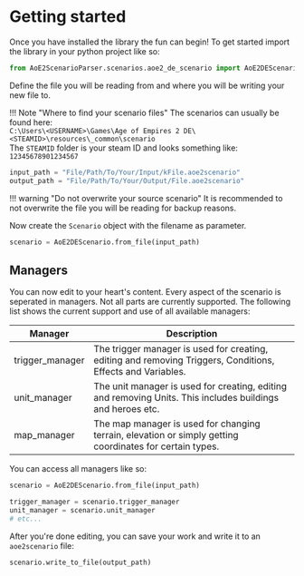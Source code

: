 # Getting started

Once you have installed the library the fun can begin! 
To get started import the library in your python project like so:

```py
from AoE2ScenarioParser.scenarios.aoe2_de_scenario import AoE2DEScenario
```

Define the file you will be reading from and where you will be writing your new file to.  

!!! Note "Where to find your scenario files"
    The scenarios can usually be found here:  
    `C:\Users\<USERNAME>\Games\Age of Empires 2 DE\<STEAMID>\resources\_common\scenario`  
    The `STEAMID` folder is your steam ID and looks something like: `12345678901234567`

```py
input_path = "File/Path/To/Your/Input/kFile.aoe2scenario"
output_path = "File/Path/To/Your/Output/File.aoe2scenario"
```

!!! warning "Do not overwrite your source scenario"
    It is recommended to not overwrite the file you will be reading for backup reasons.

Now create the `Scenario` object with the filename as parameter.

```py
scenario = AoE2DEScenario.from_file(input_path)
```

## Managers

You can now edit to your heart's content. Every aspect of the scenario is seperated in managers. 
Not all parts are currently supported. The following list shows the current support and use of 
all available managers:

| Manager         | Description                                                                                                 |
|-----------------|-------------------------------------------------------------------------------------------------------------|
| trigger_manager | The trigger manager is used for creating, editing and removing Triggers, Conditions, Effects and Variables. |
| unit_manager    | The unit manager is used for creating, editing and removing Units. This includes buildings and heroes etc.  |
| map_manager     | The map manager is used for changing terrain, elevation or simply getting coordinates for certain types.    |

You can access all managers like so:

```py
scenario = AoE2DEScenario.from_file(input_path)

trigger_manager = scenario.trigger_manager
unit_manager = scenario.unit_manager
# etc...
```

After you're done editing, you can save your work and write it to an `aoe2scenario` file:

```py
scenario.write_to_file(output_path)
```
